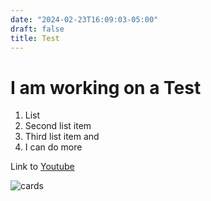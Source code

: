 ```yaml
---
date: "2024-02-23T16:09:03-05:00"
draft: false
title: Test
---
```


# I am working on a Test

1. List
2. Second list item
3. Third list item and
4. I can do more

Link to [Youtube](https://www.youtube.com)

![cards](content/posts/title_image.jpg)


